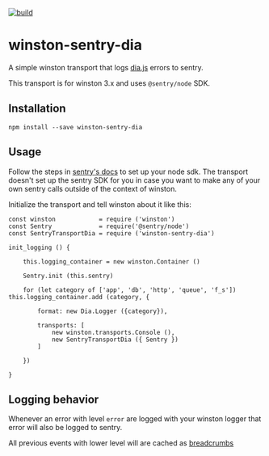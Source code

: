 [![build](https://github.com/jonny64/winston-sentry-dia/actions/workflows/build.yml/badge.svg)](https://github.com/jonny64/winston-sentry-dia/actions/workflows/build.yml)

# winston-sentry-dia

A simple winston transport that logs [dia.js](https://github.com/do-/dia.js/) errors to sentry.

This transport is for winston 3.x and uses `@sentry/node` SDK.

## Installation

```
npm install --save winston-sentry-dia
```

## Usage

Follow the steps in [sentry's docs](https://docs.sentry.io/error-reporting/quickstart/?platform=node) to set up your node sdk. The transport doesn't set up the sentry SDK for you in case you want to make any of your own sentry calls outside of the context of winston.

Initialize the transport and tell winston about it like this:

```
const winston            = require ('winston')
const Sentry             = require('@sentry/node')
const SentryTransportDia = require ('winston-sentry-dia')

init_logging () {

	this.logging_container = new winston.Container ()

	Sentry.init (this.sentry)

	for (let category of ['app', 'db', 'http', 'queue', 'f_s']) this.logging_container.add (category, {

		format: new Dia.Logger ({category}),

		transports: [
			new winston.transports.Console (),
			new SentryTransportDia ({ Sentry })
		]

	})

}

```

## Logging behavior

Whenever an error with level `error` are logged with your winston logger that error will also be logged to sentry.

All previous events with lower level will are cached as [breadcrumbs](https://docs.sentry.io/platforms/node/enriching-events/breadcrumbs/)
